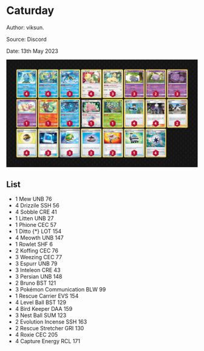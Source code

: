 # Caturday

Author: viksun.

Source: Discord

Date: 13th May 2023

![decklist](../../images/SVI/Caturday/2-%20Caturday.png)

## List

* 1 Mew UNB 76
* 4 Drizzile SSH 56
* 4 Sobble CRE 41
* 1 Litten UNB 27
* 1 Phione CEC 57
* 1 Ditto {*} LOT 154
* 4 Meowth UNB 147
* 1 Rowlet SHF 6
* 2 Koffing CEC 76
* 3 Weezing CEC 77
* 3 Espurr UNB 79
* 3 Inteleon CRE 43
* 3 Persian UNB 148
* 2 Bruno BST 121
* 3 Pokémon Communication BLW 99
* 1 Rescue Carrier EVS 154
* 4 Level Ball BST 129
* 4 Bird Keeper DAA 159
* 3 Nest Ball SUM 123
* 2 Evolution Incense SSH 163
* 2 Rescue Stretcher GRI 130
* 4 Roxie CEC 205
* 4 Capture Energy RCL 171
